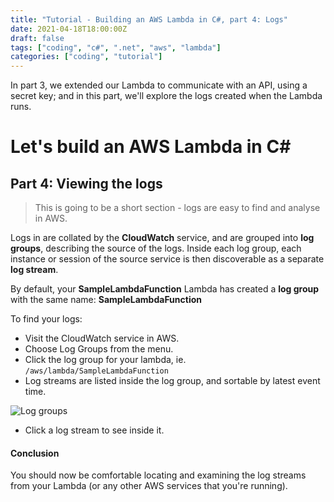 ```yaml
---
title: "Tutorial - Building an AWS Lambda in C#, part 4: Logs"
date: 2021-04-18T18:00:00Z
draft: false
tags: ["coding", "c#", ".net", "aws", "lambda"]
categories: ["coding", "tutorial"]
---
```


In part 3, we extended our Lambda to communicate with an API, using a secret key; and in this part, we'll explore the logs created when the Lambda runs.

# Let's build an AWS Lambda in C#

## Part 4: Viewing the logs

> This is going to be a short section - logs are easy to find and analyse in AWS.

Logs in are collated by the **CloudWatch** service, and are grouped into **log groups**, describing the source of the logs. Inside each log group, each instance or session of the source service is then discoverable as a separate **log stream**.

By default, your **SampleLambdaFunction** Lambda has created a **log group** with the same name: **SampleLambdaFunction**

To find your logs:

* Visit the CloudWatch service in AWS.
* Choose Log Groups from the menu.
* Click the log group for your lambda, ie. `/aws/lambda/SampleLambdaFunction`
* Log streams are listed inside the log group, and sortable by latest event time.

![Log groups](/csharp-aws-lambda-tutorial/009-log-groups.png)

* Click a log stream to see inside it.

#### Conclusion

You should now be comfortable locating and examining the log streams from your Lambda (or any other AWS services that you're running).
